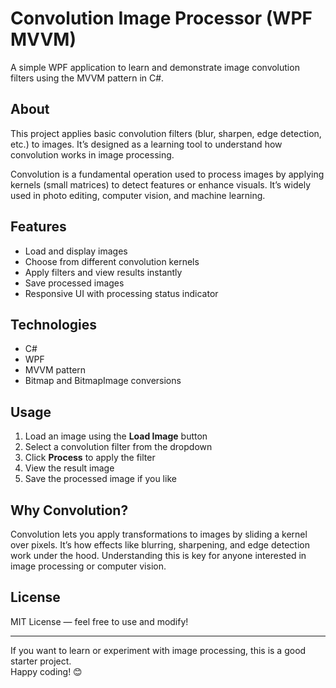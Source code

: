 # Convolution Image Processor (WPF MVVM)

A simple WPF application to learn and demonstrate image convolution filters using the MVVM pattern in C#.

## About

This project applies basic convolution filters (blur, sharpen, edge detection, etc.) to images. It’s designed as a learning tool to understand how convolution works in image processing.

Convolution is a fundamental operation used to process images by applying kernels (small matrices) to detect features or enhance visuals. It’s widely used in photo editing, computer vision, and machine learning.

## Features

- Load and display images
- Choose from different convolution kernels
- Apply filters and view results instantly
- Save processed images
- Responsive UI with processing status indicator

## Technologies

- C#  
- WPF  
- MVVM pattern  
- Bitmap and BitmapImage conversions  

## Usage

1. Load an image using the **Load Image** button  
2. Select a convolution filter from the dropdown  
3. Click **Process** to apply the filter  
4. View the result image  
5. Save the processed image if you like  

## Why Convolution?

Convolution lets you apply transformations to images by sliding a kernel over pixels. It’s how effects like blurring, sharpening, and edge detection work under the hood. Understanding this is key for anyone interested in image processing or computer vision.

## License

MIT License — feel free to use and modify!

---

If you want to learn or experiment with image processing, this is a good starter project.  
Happy coding! 😊

